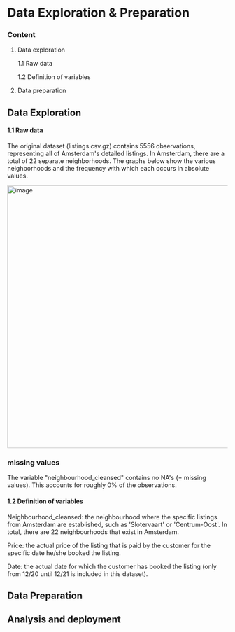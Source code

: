 # **Data Exploration & Preparation**

### Content
1. Data exploration

   1.1 Raw data

   1.2 Definition of variables

2. Data preparation


## **Data Exploration**
#### 1.1 Raw data

The original dataset (listings.csv.gz) contains 5556 observations, representing all of Amsterdam's detailed listings. In Amsterdam, there are a total of 22 separate neighborhoods. The graphs below show the various neighborhoods and the frequency with which each occurs in absolute values.

<img width="600" alt="image" src="https://user-images.githubusercontent.com/98963939/159903792-a1dc1c3b-33ac-4612-b588-0a1b37010de7.png">

### missing values

The variable "neighbourhood_cleansed" contains no NA's (= missing values). This accounts for roughly 0% of the observations.

#### 1.2 Definition of variables

Neighbourhood_cleansed: the neighbourhood where the specific listings from Amsterdam are established, such as 'Slotervaart' or 'Centrum-Oost'. In total, there are 22 neighbourhoods that exist in Amsterdam.

Price: the actual price of the listing that is paid by the customer for the specific date he/she booked the listing.

Date: the actual date for which the customer has booked the listing (only from 12/20 until 12/21 is included in this dataset).

## **Data Preparation**

## **Analysis and deployment**
